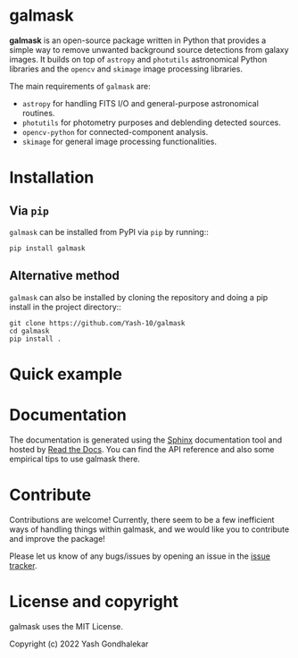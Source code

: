 # galmask

**galmask** is an open-source package written in Python that provides a simple way to remove unwanted background source detections from galaxy images.
It builds on top of `astropy` and `photutils` astronomical Python libraries and the `opencv` and `skimage` image processing libraries.

The main requirements of `galmask` are:
- `astropy` for handling FITS I/O and general-purpose astronomical routines.
- `photutils` for photometry purposes and deblending detected sources.
- `opencv-python` for connected-component analysis.
- `skimage` for general image processing functionalities.

# Installation

## Via `pip`

`galmask` can be installed from PyPI via `pip` by running::

```
pip install galmask
```

## Alternative method

`galmask` can also be installed by cloning the repository and doing a pip install in the project directory::

```
git clone https://github.com/Yash-10/galmask
cd galmask
pip install .
```

# Quick example

# Documentation

The documentation is generated using the [Sphinx](https://www.sphinx-doc.org/) documentation tool and hosted by [Read the Docs](https://readthedocs.org/).
You can find the API reference and also some empirical tips to use galmask there.

# Contribute

Contributions are welcome! Currently, there seem to be a few inefficient ways of handling things within galmask, and we would like you to contribute and improve the package!

Please let us know of any bugs/issues by opening an issue in the [issue tracker](https://github.com/Yash-10/galmask/issues). 

# License and copyright

galmask uses the MIT License.

Copyright (c) 2022 Yash Gondhalekar

